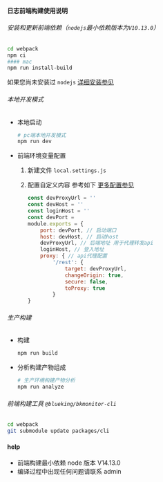 #### 日志前端构建使用说明

###### 安装和更新前端依赖（`nodejs`最小依赖版本为`V10.13.0`）

```bash
cd webpack
npm ci
#### mac
npm run install-build
```

如果您尚未安装过 `nodejs` [详细安装参见](https://nodejs.org/zh-cn/download/)

###### 本地开发模式

- 本地启动

  ```bash
  # pc端本地开发模式
  npm run dev
  ```

- 前端环境变量配置

  1. 新建文件 `local.settings.js`

  2. 配置自定义内容 参考如下 [更多配置参见](https://webpack.docschina.org/configuration/dev-server/)

     ```js
     const devProxyUrl = ''
     const devHost = ''
     const loginHost = ''
     const devPort = 
     module.exports = {
         port: devPort, // 启动端口
         host: devHost, // 启动host
         devProxyUrl, // 后端地址 用于代理转发api
         loginHost, // 登入地址
         proxy: { // api代理配置
             '/rest': {
                 target: devProxyUrl,
                 changeOrigin: true,
                 secure: false,
                 toProxy: true
             }
     }

     ```

###### 生产构建

- 构建

  ```bash
  npm run build
  ```

- 分析构建产物组成

  ```bash
  # 生产环境构建产物分析
  npm run analyze
  ```

###### 前端构建工具 `@blueking/bkmonitor-cli`

```bash
cd webpack
git submodule update packages/cli
```

#### help

- 前端构建最小依赖 node 版本 V14.13.0
- 编译过程中出现任何问题请联系 admin
